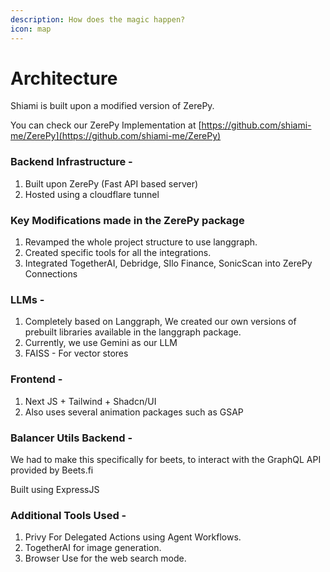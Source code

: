 ```yaml
---
description: How does the magic happen?
icon: map
---
```


# Architecture

Shiami is built upon a modified version of ZerePy.

You can check our ZerePy Implementation at  [https://github.com/shiami-me/ZerePy](https://github.com/shiami-me/ZerePy)

### Backend Infrastructure -&#x20;

1. Built upon ZerePy (Fast API based server)
2. Hosted using a cloudflare tunnel



### Key Modifications made in the ZerePy package

1. Revamped the whole project structure to use langgraph.
2. Created specific tools for all the integrations.
3. Integrated TogetherAI, Debridge, SIlo Finance, SonicScan into ZerePy Connections

### LLMs -

1. Completely based on Langgraph, We created our own versions of prebuilt libraries available in the langgraph package.
2. Currently, we use Gemini as our LLM
3. FAISS - For vector stores

### Frontend -&#x20;

1. Next JS + Tailwind + Shadcn/UI
2. Also uses several animation packages such as GSAP

### Balancer Utils Backend -

We had to make this specifically for beets, to interact with the GraphQL API provided by Beets.fi

Built using ExpressJS

### Additional Tools Used -

1. Privy For Delegated Actions using Agent Workflows.
2. TogetherAI for image generation.
3. Browser Use for the web search mode.

